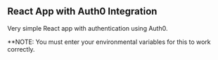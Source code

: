 ## React App with Auth0 Integration

Very simple React app with authentication using Auth0.

**NOTE: You must enter your environmental variables for this to work correctly.